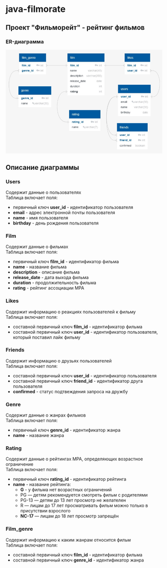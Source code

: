 # java-filmorate
## Проект "Фильморейт" - рейтинг фильмов

### ЕR-диаграмма
![project ER-diagram](src/main/resources/er_diagram.jpg)

## Описание диаграммы

### Users
Содержит данные о пользователях
<br/>
Таблица включает поля:
* первичный ключ **user_id** - идентификатор пользователя
* **email** - адрес электронной почты пользователя
* **name** - имя пользователя
* **birthday** - день рождения пользователя

### Film
Содержит данные о фильмах
<br/>
Таблица включает поля:
* первичный ключ **film_id** - идентификатор фильма
* **name** - название фильма
* **description** - описание фильма
* **release_date** - дата выхода фильма
* **duration** - продолжительность фильма
* **rating** - рейтинг ассоциации MPA

### Likes
Содержит информацию о реакциях пользователей к фильму
<br/>
Таблица включает поля:
* составной первичный ключ **film_id** - идентификатор фильма 
* составной первичный ключ **user_id** - идентификатор пользователя, который поставил лайк фильму

### Friends
Содержит информацию о друзьях пользователей
<br/>
Таблица включает поля:
* составной первичный ключ **user_id** - идентификатор пользователя
* составной первичный ключ **friend_id** - идентификатор друга пользователя
* **confirmed** - статус подтвеждения запроса на дружбу

### Genre
Содержит данные о жанрах фильмов
<br/>
Таблица включает поля:
* первичный ключ **genre_id** - идентификатор жанра
* **name** - название жанра

### Rating
Содержит данные о рейтингах MPA, определяющих возрастное ограничение
<br/>
Таблица включает поля:
* первичный ключ **rating_id** - идентификатор рейтинга
* **name** - название рейтинга:
    * **G** - у фильма нет возрастных ограничений
    * PG — детям рекомендуется смотреть фильм с родителями
    * PG-13 — детям до 13 лет просмотр не желателен
    * R — лицам до 17 лет просматривать фильм можно только в присутствии взрослого
    * **NC-17** — лицам до 18 лет просмотр запрещён

### Film_genre
Содержит информацию к каким жанрам относится фильм
<br/>
Таблица включает поля:
* составной первичный ключ **film_id** - идентификатор фильма
* составной первичный ключ **genre_id** - идентификатор жанра